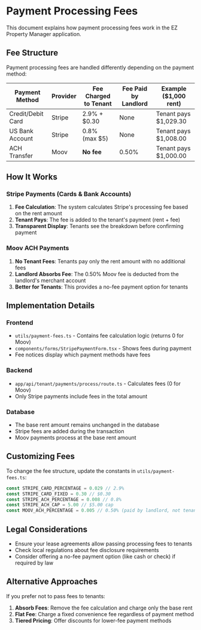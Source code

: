 # Payment Processing Fees

This document explains how payment processing fees work in the EZ Property Manager application.

## Fee Structure

Payment processing fees are handled differently depending on the payment method:

| Payment Method | Provider | Fee Charged to Tenant | Fee Paid by Landlord | Example ($1,000 rent) |
|----------------|----------|----------------------|---------------------|----------------------|
| Credit/Debit Card | Stripe | 2.9% + $0.30 | None | Tenant pays $1,029.30 |
| US Bank Account | Stripe | 0.8% (max $5) | None | Tenant pays $1,008.00 |
| ACH Transfer | Moov | **No fee** | 0.50% | Tenant pays $1,000.00 |

## How It Works

### Stripe Payments (Cards & Bank Accounts)
1. **Fee Calculation**: The system calculates Stripe's processing fee based on the rent amount
2. **Tenant Pays**: The fee is added to the tenant's payment (rent + fee)
3. **Transparent Display**: Tenants see the breakdown before confirming payment

### Moov ACH Payments
1. **No Tenant Fees**: Tenants pay only the rent amount with no additional fees
2. **Landlord Absorbs Fee**: The 0.50% Moov fee is deducted from the landlord's merchant account
3. **Better for Tenants**: This provides a no-fee payment option for tenants

## Implementation Details

### Frontend
- `utils/payment-fees.ts` - Contains fee calculation logic (returns 0 for Moov)
- `components/forms/StripePaymentForm.tsx` - Shows fees during payment
- Fee notices display which payment methods have fees

### Backend
- `app/api/tenant/payments/process/route.ts` - Calculates fees (0 for Moov)
- Only Stripe payments include fees in the total amount

### Database
- The base rent amount remains unchanged in the database
- Stripe fees are added during the transaction
- Moov payments process at the base rent amount

## Customizing Fees

To change the fee structure, update the constants in `utils/payment-fees.ts`:

```typescript
const STRIPE_CARD_PERCENTAGE = 0.029 // 2.9%
const STRIPE_CARD_FIXED = 0.30 // $0.30
const STRIPE_ACH_PERCENTAGE = 0.008 // 0.8%
const STRIPE_ACH_CAP = 5.00 // $5.00 cap
const MOOV_ACH_PERCENTAGE = 0.005 // 0.50% (paid by landlord, not tenant)
```

## Legal Considerations

- Ensure your lease agreements allow passing processing fees to tenants
- Check local regulations about fee disclosure requirements
- Consider offering a no-fee payment option (like cash or check) if required by law

## Alternative Approaches

If you prefer not to pass fees to tenants:

1. **Absorb Fees**: Remove the fee calculation and charge only the base rent
2. **Flat Fee**: Charge a fixed convenience fee regardless of payment method
3. **Tiered Pricing**: Offer discounts for lower-fee payment methods 